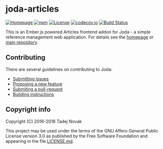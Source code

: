 # joda-articles
[![Homepage][web-img]][web]
[![npm][npm-img]][npm]
[![License][license-img]][license]
[![codecov.io][codecov-img]][codecov]
[![Build Status][travis-img]][travis]

This is an Ember.js powered Articles frontend addon for Joda - a simple
reference management web application. For details see the [homepage](https://joda.tano.si)
or [main repository](https://github.com/joda-project/joda).

## Contributing
There are several guidelines on contributing to Joda:
 * [Submitting issues](https://github.com/joda-project/joda/blob/master/CONTRIBUTING.md#submitting-issues)
 * [Proposing a new feature](https://github.com/joda-project/joda/blob/master/CONTRIBUTING.md#feature-requests)
 * [Submiting a pull-request](CONTRIBUTING.md#pull-requests)
 * [Building instructions](BUILDING.md)

## Copyright info
Copyright (C) 2016-2018 Tadej Novak

This project may be used under the terms of the
GNU Affero General Public License version 3.0 as published by the
Free Software Foundation and appearing in the file [LICENSE.md](LICENSE.md).


[web]: https://joda.tano.si
[npm]: https://www.npmjs.com/package/joda-articles
[license]: https://github.com/joda-project/joda-articles/blob/master/LICENSE.md
[travis]: https://travis-ci.org/joda-project/joda-articles
[codecov]: https://codecov.io/github/joda-project/joda-articles?branch=master

[web-img]: https://img.shields.io/badge/web-joda.tano.si-green.svg
[npm-img]: https://img.shields.io/npm/v/joda-articles.svg
[license-img]: https://img.shields.io/github/license/joda-project/joda-articles.svg
[travis-img]: https://travis-ci.org/joda-project/joda-articles.svg?branch=master
[codecov-img]: https://codecov.io/github/joda-project/joda-articles/coverage.svg?branch=master
